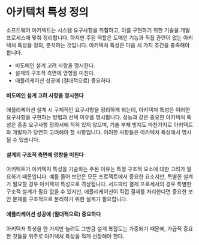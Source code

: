 # 아키텍처 특성 정의

소프트웨어 아키텍트는 시스템 요구사항을 취합하고, 이를 구현하기 위한 기술을 개발 프로세스에 맞춰 정리합니다. 하지만 주된 역할은 도메인 기능과 직접 관련이 없는 아키텍처 특성을 정의, 분석하는 것입니다.
아키텍처 특성은 다음 세 가지 조건을 충족해야 합니다.
- 비도메인 설계 고려 사항을 명시한다. 
- 설계의 구조적 측면에 영향을 미친다.
- 애플리케이션 성공에 (절대적으로) 중요하다.

#### 비도메인 설계 고려 사항을 명시한다

애플리케이션 설계 시 구체적인 요구사항을 정리하게 되는데, 아키텍처 특성은 이러한 요구사항을 구현하는 방법과 선택 이유를 명시합니다. 성능과 같은 중요한 아키텍처 특성은 종종 요구사항 정의서에 적혀 있지 않으며, 기술 부채 방지도 마찬가지로 아키텍트와 개발자가 당연히 고려해야 할 사항입니다. 이러한 사항들은 아키텍처 특성에서 명시될 수 있습니다.

#### 설계의 구조적 측면에 영향을 미친다

아키텍트가 아키텍처 특성을 기술하는 주된 이유는 특정 구조적 요소에 대한 고려가 필요하기 때문입니다. 
예를 들어 보안은 모든 프로젝트에서 중요한 요소지만, 특별한 설계가 필요할 경우 아키텍처 특성으로 격상됩니다. 
서드파티 결제 프로세서의 경우 특별한 구조적 설계가 필요 없을 수 있지만, 애플리케이션이 직접 결제를 처리한다면 중요한 보안 문제를 구조적으로 분리하기 위한 설계가 필요합니다. 

#### 애플리케이션 성공에 (절대적으로) 중요하다

아키텍처 특성을 한 가지만 늘려도 그만큼 설계 복잡도는 가중되기 때문에, 가급적 중요한 것들을 위주로 아키텍처 특성을 적게 선정해야 한다.
